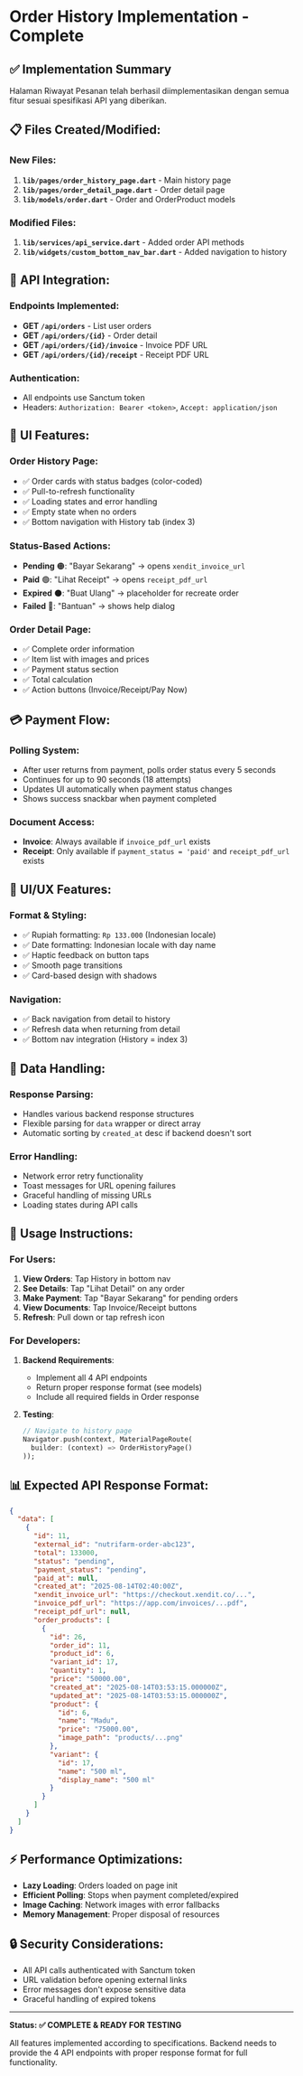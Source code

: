 # Order History Implementation - Complete

## ✅ **Implementation Summary**

Halaman Riwayat Pesanan telah berhasil diimplementasikan dengan semua fitur sesuai spesifikasi API yang diberikan.

## 📋 **Files Created/Modified:**

### New Files:
1. **`lib/pages/order_history_page.dart`** - Main history page
2. **`lib/pages/order_detail_page.dart`** - Order detail page  
3. **`lib/models/order.dart`** - Order and OrderProduct models

### Modified Files:
1. **`lib/services/api_service.dart`** - Added order API methods
2. **`lib/widgets/custom_bottom_nav_bar.dart`** - Added navigation to history

## 🔧 **API Integration:**

### Endpoints Implemented:
- **GET `/api/orders`** - List user orders
- **GET `/api/orders/{id}`** - Order detail
- **GET `/api/orders/{id}/invoice`** - Invoice PDF URL
- **GET `/api/orders/{id}/receipt`** - Receipt PDF URL

### Authentication:
- All endpoints use Sanctum token
- Headers: `Authorization: Bearer <token>`, `Accept: application/json`

## 🎨 **UI Features:**

### Order History Page:
- ✅ Order cards with status badges (color-coded)
- ✅ Pull-to-refresh functionality
- ✅ Loading states and error handling
- ✅ Empty state when no orders
- ✅ Bottom navigation with History tab (index 3)

### Status-Based Actions:
- **Pending** 🟠: "Bayar Sekarang" → opens `xendit_invoice_url`
- **Paid** 🟢: "Lihat Receipt" → opens `receipt_pdf_url`
- **Expired** ⚫: "Buat Ulang" → placeholder for recreate order
- **Failed** 🔴: "Bantuan" → shows help dialog

### Order Detail Page:
- ✅ Complete order information
- ✅ Item list with images and prices
- ✅ Payment status section
- ✅ Total calculation
- ✅ Action buttons (Invoice/Receipt/Pay Now)

## 💳 **Payment Flow:**

### Polling System:
- After user returns from payment, polls order status every 5 seconds
- Continues for up to 90 seconds (18 attempts)
- Updates UI automatically when payment status changes
- Shows success snackbar when payment completed

### Document Access:
- **Invoice**: Always available if `invoice_pdf_url` exists
- **Receipt**: Only available if `payment_status = 'paid'` and `receipt_pdf_url` exists

## 📱 **UI/UX Features:**

### Format & Styling:
- ✅ Rupiah formatting: `Rp 133.000` (Indonesian locale)
- ✅ Date formatting: Indonesian locale with day name
- ✅ Haptic feedback on button taps
- ✅ Smooth page transitions
- ✅ Card-based design with shadows

### Navigation:
- ✅ Back navigation from detail to history
- ✅ Refresh data when returning from detail
- ✅ Bottom nav integration (History = index 3)

## 🔄 **Data Handling:**

### Response Parsing:
- Handles various backend response structures
- Flexible parsing for `data` wrapper or direct array
- Automatic sorting by `created_at` desc if backend doesn't sort

### Error Handling:
- Network error retry functionality
- Toast messages for URL opening failures
- Graceful handling of missing URLs
- Loading states during API calls

## 🚀 **Usage Instructions:**

### For Users:
1. **View Orders**: Tap History in bottom nav
2. **See Details**: Tap "Lihat Detail" on any order
3. **Make Payment**: Tap "Bayar Sekarang" for pending orders
4. **View Documents**: Tap Invoice/Receipt buttons
5. **Refresh**: Pull down or tap refresh icon

### For Developers:
1. **Backend Requirements**: 
   - Implement all 4 API endpoints
   - Return proper response format (see models)
   - Include all required fields in Order response

2. **Testing**:
   ```dart
   // Navigate to history page
   Navigator.push(context, MaterialPageRoute(
     builder: (context) => OrderHistoryPage()
   ));
   ```

## 📊 **Expected API Response Format:**

```json
{
  "data": [
    {
      "id": 11,
      "external_id": "nutrifarm-order-abc123",
      "total": 133000,
      "status": "pending",
      "payment_status": "pending",
      "paid_at": null,
      "created_at": "2025-08-14T02:40:00Z",
      "xendit_invoice_url": "https://checkout.xendit.co/...",
      "invoice_pdf_url": "https://app.com/invoices/...pdf",
      "receipt_pdf_url": null,
      "order_products": [
        {
          "id": 26,
          "order_id": 11,
          "product_id": 6,
          "variant_id": 17,
          "quantity": 1,
          "price": "50000.00",
          "created_at": "2025-08-14T03:53:15.000000Z",
          "updated_at": "2025-08-14T03:53:15.000000Z",
          "product": {
            "id": 6,
            "name": "Madu",
            "price": "75000.00",
            "image_path": "products/...png"
          },
          "variant": {
            "id": 17,
            "name": "500 ml",
            "display_name": "500 ml"
          }
        }
      ]
    }
  ]
}
```

## ⚡ **Performance Optimizations:**

- **Lazy Loading**: Orders loaded on page init
- **Efficient Polling**: Stops when payment completed/expired  
- **Image Caching**: Network images with error fallbacks
- **Memory Management**: Proper disposal of resources

## 🔒 **Security Considerations:**

- All API calls authenticated with Sanctum token
- URL validation before opening external links
- Error messages don't expose sensitive data
- Graceful handling of expired tokens

---

**Status: ✅ COMPLETE & READY FOR TESTING**

All features implemented according to specifications. Backend needs to provide the 4 API endpoints with proper response format for full functionality.
